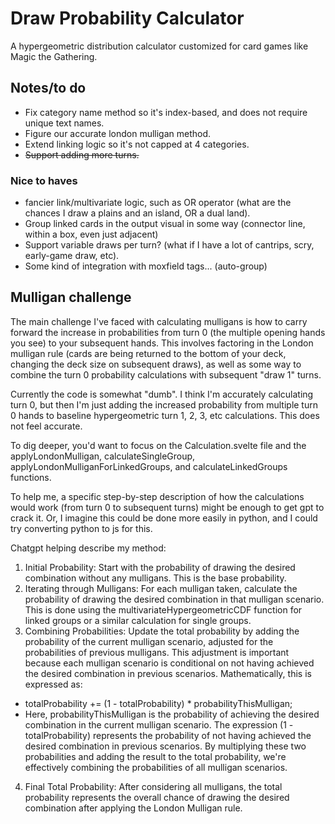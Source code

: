 # Draw Probability Calculator
A hypergeometric distribution calculator customized for card games like Magic the Gathering. 

 ## Notes/to do
 - Fix category name method so it's index-based, and does not require unique text names. 
 - Figure our accurate london mulligan method.
 - Extend linking logic so it's not capped at 4 categories. 
 - ~~Support adding more turns.~~ 

 ### Nice to haves
 - fancier link/multivariate logic, such as OR operator (what are the chances I draw a plains and an island, OR a dual land).
 - Group linked cards in the output visual in some way (connector line, within a box, even just adjacent)
 - Support variable draws per turn? (what if I have a lot of cantrips, scry, early-game draw, etc). 
 - Some kind of integration with moxfield tags... (auto-group)

## Mulligan challenge
The main challenge I've faced with calculating mulligans is how to carry forward the increase in probabilities from turn 0 (the multiple opening hands you see) to your subsequent hands. This involves factoring in the London mulligan rule (cards are being returned to the bottom of your deck, changing the deck size on subsequent draws), as well as some way to combine the turn 0 probability calculations with subsequent "draw 1" turns. 

Currently the code is somewhat "dumb". I think I'm accurately calculating turn 0, but then I'm just adding the increased probability from multiple turn 0 hands to baseline hypergeometric turn 1, 2, 3, etc calculations. This does not feel accurate. 

To dig deeper, you'd want to focus on the Calculation.svelte file and the applyLondonMulligan, calculateSingleGroup, applyLondonMulliganForLinkedGroups, and calculateLinkedGroups functions. 

To help me, a specific step-by-step description of how the calculations would work (from turn 0 to subsequent turns) might be enough to get gpt to crack it. Or, I imagine this could be done more easily in python, and I could try converting python to js for this. 


Chatgpt helping describe my method:
1. Initial Probability: Start with the probability of drawing the desired combination without any mulligans. This is the base probability.
2. Iterating through Mulligans: For each mulligan taken, calculate the probability of drawing the desired combination in that mulligan scenario. This is done using the multivariateHypergeometricCDF function for linked groups or a similar calculation for single groups.
3. Combining Probabilities: Update the total probability by adding the probability of the current mulligan scenario, adjusted for the probabilities of previous mulligans. This adjustment is important because each mulligan scenario is conditional on not having achieved the desired combination in previous scenarios. Mathematically, this is expressed as:
- totalProbability += (1 - totalProbability) * probabilityThisMulligan;
- Here, probabilityThisMulligan is the probability of achieving the desired combination in the current mulligan scenario. The expression (1 - totalProbability) represents the probability of not having achieved the desired combination in previous scenarios. By multiplying these two probabilities and adding the result to the total probability, we're effectively combining the probabilities of all mulligan scenarios.
4. Final Total Probability: After considering all mulligans, the total probability represents the overall chance of drawing the desired combination after applying the London Mulligan rule.
